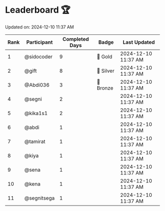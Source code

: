 # Leaderboard 🏆

Updated on: 2024-12-10 11:37 AM

| Rank | Participant       | Completed Days | Badge      | Last Updated         |
|------|-------------------|----------------|------------|----------------------|
| 1    | @sidocoder        | 9              | 🏅 Gold     | 2024-12-10 11:37 AM |
| 2    | @gift             | 8              | 🥈 Silver   | 2024-12-10 11:37 AM |
| 3    | @Abdi036          | 3              | 🥉 Bronze   | 2024-12-10 11:37 AM |
| 4    | @segni            | 2              |            | 2024-12-10 11:37 AM |
| 5    | @kika1s1          | 2              |            | 2024-12-10 11:37 AM |
| 6    | @abdi             | 1              |            | 2024-12-10 11:37 AM |
| 7    | @tamirat          | 1              |            | 2024-12-10 11:37 AM |
| 8    | @kiya             | 1              |            | 2024-12-10 11:37 AM |
| 9    | @sena             | 1              |            | 2024-12-10 11:37 AM |
| 10   | @kena             | 1              |            | 2024-12-10 11:37 AM |
| 11   | @segnitsega       | 1              |            | 2024-12-10 11:37 AM |
